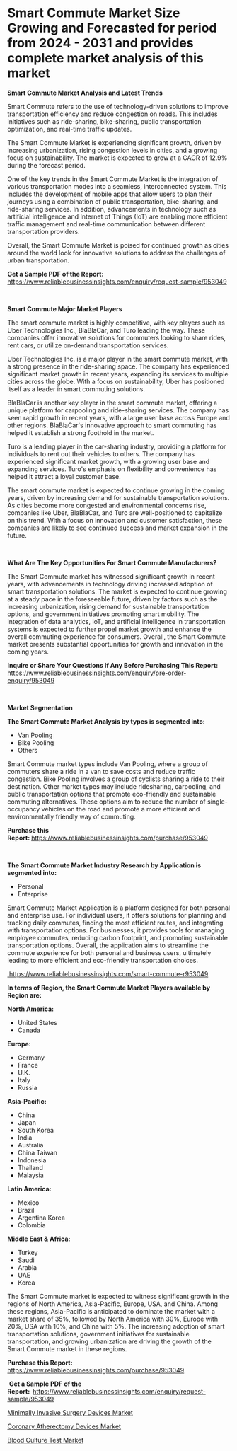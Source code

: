 <p><h1>Smart Commute Market Size Growing and Forecasted for period from 2024 - 2031 and provides complete market analysis of this market</h1></p><p><strong>Smart Commute Market Analysis and Latest Trends</strong></p>
<p><p>Smart Commute refers to the use of technology-driven solutions to improve transportation efficiency and reduce congestion on roads. This includes initiatives such as ride-sharing, bike-sharing, public transportation optimization, and real-time traffic updates.</p><p>The Smart Commute Market is experiencing significant growth, driven by increasing urbanization, rising congestion levels in cities, and a growing focus on sustainability. The market is expected to grow at a CAGR of 12.9% during the forecast period. </p><p>One of the key trends in the Smart Commute Market is the integration of various transportation modes into a seamless, interconnected system. This includes the development of mobile apps that allow users to plan their journeys using a combination of public transportation, bike-sharing, and ride-sharing services. In addition, advancements in technology such as artificial intelligence and Internet of Things (IoT) are enabling more efficient traffic management and real-time communication between different transportation providers.</p><p>Overall, the Smart Commute Market is poised for continued growth as cities around the world look for innovative solutions to address the challenges of urban transportation.</p></p>
<p><strong>Get a Sample PDF of the Report:&nbsp;</strong> <a href="https://www.reliablebusinessinsights.com/enquiry/request-sample/953049">https://www.reliablebusinessinsights.com/enquiry/request-sample/953049</a></p>
<p>&nbsp;</p>
<p><strong>Smart Commute Major Market Players</strong></p>
<p><p>The smart commute market is highly competitive, with key players such as Uber Technologies Inc., BlaBlaCar, and Turo leading the way. These companies offer innovative solutions for commuters looking to share rides, rent cars, or utilize on-demand transportation services. </p><p>Uber Technologies Inc. is a major player in the smart commute market, with a strong presence in the ride-sharing space. The company has experienced significant market growth in recent years, expanding its services to multiple cities across the globe. With a focus on sustainability, Uber has positioned itself as a leader in smart commuting solutions.</p><p>BlaBlaCar is another key player in the smart commute market, offering a unique platform for carpooling and ride-sharing services. The company has seen rapid growth in recent years, with a large user base across Europe and other regions. BlaBlaCar's innovative approach to smart commuting has helped it establish a strong foothold in the market.</p><p>Turo is a leading player in the car-sharing industry, providing a platform for individuals to rent out their vehicles to others. The company has experienced significant market growth, with a growing user base and expanding services. Turo's emphasis on flexibility and convenience has helped it attract a loyal customer base.</p><p>The smart commute market is expected to continue growing in the coming years, driven by increasing demand for sustainable transportation solutions. As cities become more congested and environmental concerns rise, companies like Uber, BlaBlaCar, and Turo are well-positioned to capitalize on this trend. With a focus on innovation and customer satisfaction, these companies are likely to see continued success and market expansion in the future.</p></p>
<p>&nbsp;</p>
<p><strong>What Are The Key Opportunities For Smart Commute Manufacturers?</strong></p>
<p><p>The Smart Commute market has witnessed significant growth in recent years, with advancements in technology driving increased adoption of smart transportation solutions. The market is expected to continue growing at a steady pace in the foreseeable future, driven by factors such as the increasing urbanization, rising demand for sustainable transportation options, and government initiatives promoting smart mobility. The integration of data analytics, IoT, and artificial intelligence in transportation systems is expected to further propel market growth and enhance the overall commuting experience for consumers. Overall, the Smart Commute market presents substantial opportunities for growth and innovation in the coming years.</p></p>
<p><strong>Inquire or Share Your Questions If Any Before Purchasing This Report:</strong> <a href="https://www.reliablebusinessinsights.com/enquiry/pre-order-enquiry/953049">https://www.reliablebusinessinsights.com/enquiry/pre-order-enquiry/953049</a></p>
<p>&nbsp;</p>
<p><strong>Market Segmentation</strong></p>
<p><strong>The Smart Commute Market Analysis by types is segmented into:</strong></p>
<p><ul><li>Van Pooling</li><li>Bike Pooling</li><li>Others</li></ul></p>
<p><p>Smart Commute market types include Van Pooling, where a group of commuters share a ride in a van to save costs and reduce traffic congestion. Bike Pooling involves a group of cyclists sharing a ride to their destination. Other market types may include ridesharing, carpooling, and public transportation options that promote eco-friendly and sustainable commuting alternatives. These options aim to reduce the number of single-occupancy vehicles on the road and promote a more efficient and environmentally friendly way of commuting.</p></p>
<p><strong>Purchase this Report:&nbsp;</strong><a href="https://www.reliablebusinessinsights.com/purchase/953049">https://www.reliablebusinessinsights.com/purchase/953049</a></p>
<p>&nbsp;</p>
<p><strong>The Smart Commute Market Industry Research by Application is segmented into:</strong></p>
<p><ul><li>Personal</li><li>Enterprise</li></ul></p>
<p><p>Smart Commute Market Application is a platform designed for both personal and enterprise use. For individual users, it offers solutions for planning and tracking daily commutes, finding the most efficient routes, and integrating with transportation options. For businesses, it provides tools for managing employee commutes, reducing carbon footprint, and promoting sustainable transportation options. Overall, the application aims to streamline the commute experience for both personal and business users, ultimately leading to more efficient and eco-friendly transportation choices.</p></p>
<p><a href="https://www.reliablebusinessinsights.com/smart-commute-r953049">&nbsp;https://www.reliablebusinessinsights.com/smart-commute-r953049</a></p>
<p><strong>In terms of Region, the Smart Commute Market Players available by Region are:</strong></p>
<p>
    <p> <strong> North America: </strong>
        <ul>
            <li>United States</li>
            <li>Canada</li>
        </ul>
        </p> 
    <p> <strong> Europe: </strong>
        <ul>
            <li>Germany</li>
            <li>France</li>
            <li>U.K.</li>
            <li>Italy</li>
            <li>Russia</li>
        </ul>
        </p> 
    <p> <strong> Asia-Pacific: </strong>
        <ul>
            <li>China</li>
            <li>Japan</li>
            <li>South Korea</li>
            <li>India</li>
            <li>Australia</li>
            <li>China Taiwan</li>
            <li>Indonesia</li>
            <li>Thailand</li>
            <li>Malaysia</li>
        </ul>
        </p> 
    <p> <strong> Latin America: </strong>
        <ul>
            <li>Mexico</li>
            <li>Brazil</li>
            <li>Argentina Korea</li>
            <li>Colombia</li>
        </ul>
        </p> 
    <p> <strong> Middle East & Africa: </strong>
        <ul>
            <li>Turkey</li>
            <li>Saudi</li>
            <li>Arabia</li>
            <li>UAE</li>
            <li>Korea</li>
        </ul>
    </p>
    </p>
<p><p>The Smart Commute market is expected to witness significant growth in the regions of North America, Asia-Pacific, Europe, USA, and China. Among these regions, Asia-Pacific is anticipated to dominate the market with a market share of 35%, followed by North America with 30%, Europe with 20%, USA with 10%, and China with 5%. The increasing adoption of smart transportation solutions, government initiatives for sustainable transportation, and growing urbanization are driving the growth of the Smart Commute market in these regions.</p></p>
<p><strong>Purchase this Report: </strong><a href="https://www.reliablebusinessinsights.com/purchase/953049">https://www.reliablebusinessinsights.com/purchase/953049</a></p>
<p>&nbsp;<strong>Get a Sample PDF of the Report:&nbsp;&nbsp;</strong><a href="https://www.reliablebusinessinsights.com/enquiry/request-sample/953049">https://www.reliablebusinessinsights.com/enquiry/request-sample/953049</a></p>
<p><strong></strong></p>
<p><p><a href="https://github.com/myacatherineblakecaczo9vcsw/Market-Research-Report-List-3/blob/main/minimally-invasive-surgery-devices-market.md">Minimally Invasive Surgery Devices Market</a></p><p><a href="https://github.com/irfadac/Market-Research-Report-List-4/blob/main/coronary-atherectomy-devices-market.md">Coronary Atherectomy Devices Market</a></p><p><a href="https://github.com/okotobwrhuteie/Market-Research-Report-List-3/blob/main/blood-culture-test-market.md">Blood Culture Test Market</a></p></p>